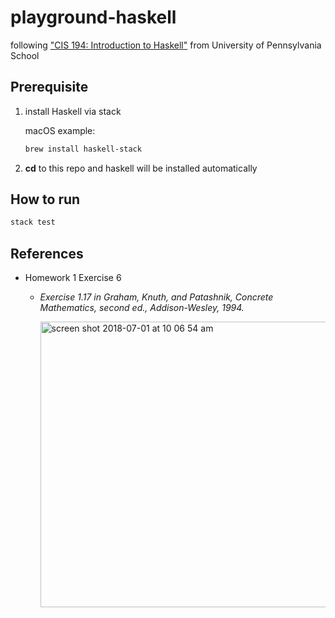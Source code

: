# playground-haskell

following ["CIS 194: Introduction to Haskell"](https://www.seas.upenn.edu/~cis194/spring13/lectures.html) from University of Pennsylvania School

## Prerequisite

1. install Haskell via stack

    macOS example:

    ```sh
    brew install haskell-stack
    ```

1. **cd** to this repo and haskell will be installed automatically

## How to run

```sh
stack test
```

## References

- Homework 1 Exercise 6

  - *Exercise 1.17 in Graham, Knuth, and Patashnik, Concrete Mathematics, second ed., Addison-Wesley, 1994.*

    <img width="457" alt="screen shot 2018-07-01 at 10 06 54 am" src="https://user-images.githubusercontent.com/3212221/42130469-b1ca04f0-7d18-11e8-8b57-5d477fbdb89a.png">
